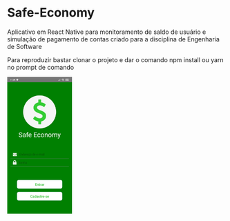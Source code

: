# Safe-Economy
Aplicativo em React Native para monitoramento de saldo de usuário e simulação de pagamento de contas criado para a disciplina de Engenharia de Software


Para reproduzir bastar clonar o projeto e dar o comando npm install ou yarn no prompt de comando

<img src="images/safe.jpeg" width=150 heigth=350 />
